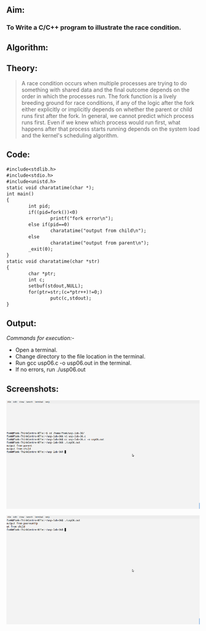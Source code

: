 ## Aim: 

### To Write a C/C++ program to illustrate the race condition.

## Algorithm:

## Theory:
<blockquote>

A race condition occurs when multiple processes are trying to do something with
shared data and the final outcome depends on the order in which the processes run. The fork
function is a lively breeding ground for race conditions, if any of the logic after the fork either
explicitly or implicitly depends on whether the parent or child runs first after the fork. In general, we
cannot predict which process runs first. Even if we knew which process would run first, what happens
after that process starts running depends on the system load and the kernel's scheduling algorithm.

</blockquote>

## Code:

<pre><code>#include&lt;stdlib.h&gt;
#include&lt;stdio.h&gt;
#include&lt;unistd.h&gt;
static void charatatime(char *);
int main()
{
        int pid;
        if((pid=fork())&lt;0)
                printf("fork error\n");
        else if(pid==0)
                charatatime("output from child\n");
        else
                charatatime("output from parent\n");
        _exit(0);
}
static void charatatime(char *str)
{
        char *ptr;
        int c;
        setbuf(stdout,NULL);
        for(ptr=str;(c=*ptr++)!=0;)
                putc(c,stdout);
}
</code></pre>

## Output:

*Commands for execution:-*
<ul>
    <li> Open a terminal.</li>
    <li> Change directory to the file location in the terminal.</li>
    <li> Run gcc usp06.c -o usp06.out in the terminal.</li>
    <li> If no errors, run ./usp06.out</li>
</ul>

## Screenshots:

 ![not available](usp-lab-06a.png "usp06 screenshot") 

 ![not available](usp-lab-06b.png "usp06 screenshot") 

